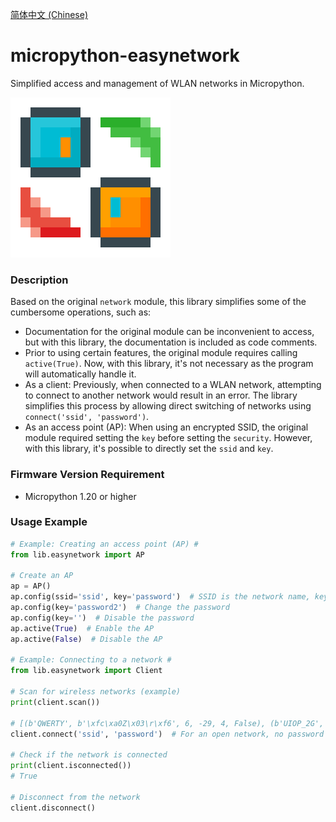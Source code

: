 [简体中文 (Chinese)](./README.ZH-CN.md)
# micropython-easynetwork

Simplified access and management of WLAN networks in Micropython.

![EasyNetwork](./EasyNetwork_256px.png)

### Description

Based on the original `network` module, this library simplifies some of the cumbersome operations, such as:

- Documentation for the original module can be inconvenient to access, but with this library, the documentation is included as code comments.
- Prior to using certain features, the original module requires calling `active(True)`. Now, with this library, it's not necessary as the program will automatically handle it.
- As a client: Previously, when connected to a WLAN network, attempting to connect to another network would result in an error. The library simplifies this process by allowing direct switching of networks using `connect('ssid', 'password')`.
- As an access point (AP): When using an encrypted SSID, the original module required setting the `key` before setting the `security`. However, with this library, it's possible to directly set the `ssid` and `key`.

### Firmware Version Requirement

- Micropython 1.20 or higher

### Usage Example

```python
# Example: Creating an access point (AP) #
from lib.easynetwork import AP

# Create an AP
ap = AP()
ap.config(ssid='ssid', key='password')  # SSID is the network name, key is the password. If no password is provided, the network is open. If password is specified, it is automatically set as an encrypted network.
ap.config(key='password2')  # Change the password
ap.config(key='')  # Disable the password
ap.active(True)  # Enable the AP
ap.active(False)  # Disable the AP

# Example: Connecting to a network #
from lib.easynetwork import Client

# Scan for wireless networks (example)
print(client.scan())

# [(b'QWERTY', b'\xfc\xa0Z\x03\r\xf6', 6, -29, 4, False), (b'UIOP_2G', b'\x94\x83\xc4"(\xf5', 6, -30, 3, False)
client.connect('ssid', 'password')  # For an open network, no password parameter is required or password can be left empty.

# Check if the network is connected
print(client.isconnected())
# True

# Disconnect from the network
client.disconnect()
```